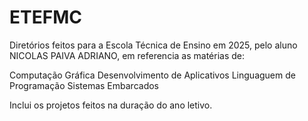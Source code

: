 # ETEFMC
Diretórios feitos para a Escola Técnica de Ensino em 2025, pelo aluno NICOLAS PAIVA ADRIANO, em referencia as matérias de:

Computação Gráfica
Desenvolvimento de Aplicativos
Linguaguem de Programação
Sistemas Embarcados

Inclui os projetos feitos na duração do ano letivo.